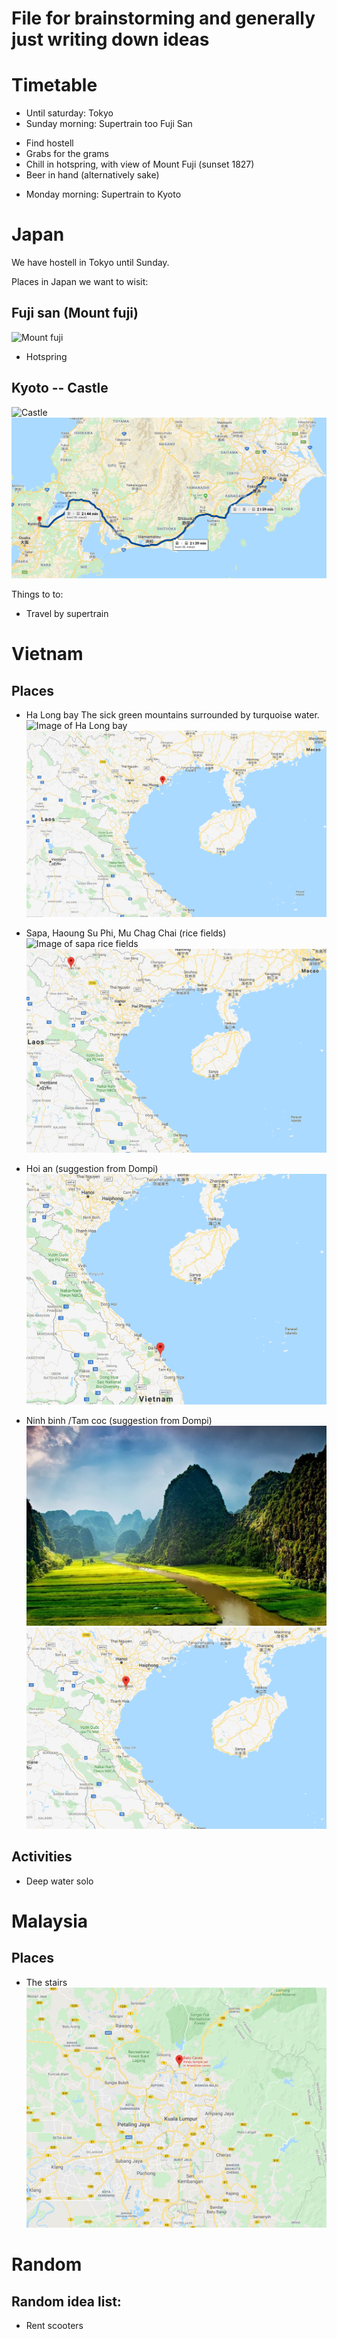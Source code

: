 # File for brainstorming and generally just writing down ideas
# Timetable

* Until saturday: Tokyo
* Sunday morning: Supertrain too Fuji San
 + Find hostell
 + Grabs for the grams
 + Chill in hotspring, with view of Mount Fuji (sunset 1827)
 + Beer in hand (alternatively sake)
* Monday morning: Supertrain to Kyoto

# Japan
We have hostell in Tokyo until Sunday.

Places in Japan we want to wisit:

## Fuji san (Mount fuji)
![Mount fuji](https://d36tnp772eyphs.cloudfront.net/blogs/1/2018/08/Mount-Fuji.jpg)

* Hotspring


## Kyoto -- Castle
![Castle](https://cdn.thecrazytourist.com/wp-content/uploads/2018/05/ccimage-shutterstock_776730046.jpg)
![Map](./images/TokyoKyoto.png)

Things to to:

* Travel by supertrain

# Vietnam
## Places 
- Ha Long bay
The sick green mountains surrounded by turquoise water.
![Image of Ha Long bay](http://static.asiawebdirect.com/m/bangkok/portals/vietnam/shared/teasersL/ha-long-bay/ha-long-bay-tours/ha-long-bay-multiday-tours/teaserMultiLarge/imageHilight/teaser.jpeg.jpg)
![Map of Ha long bay](./images/HaLongBay_map.png)

- Sapa, Haoung Su Phi, Mu Chag Chai (rice fields)
![Image of sapa rice fields](https://www.vietnamguide.fr/wp-content/uploads/2010/12/sapa.jpg)
![Map of sapa](./images/Sapa_map.png)

- Hoi an (suggestion from Dompi)
![Map of Hoi an](./images/HoiAn_map.png)

- Ninh binh /Tam coc (suggestion from Dompi)
![Image of ninh binh](./images/NinhBinh.jpg)
![Map of ninh binh](./images/NinhBinh_map.png)


## Activities
 - Deep water solo

# Malaysia
## Places 
- The stairs
![Map of the stairs](./images/stairs_map.png)

# Random
## Random idea list:
 - Rent scooters

